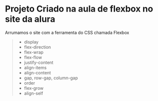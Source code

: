# Projeto Criado na aula de flexbox no site da alura
Arrumamos o site com a ferramenta do CSS chamada Flexbox
> * display
> * flex-direction
>  * flex-wrap
>  * flex-flow
> * justify-content
> * align-items
> * align-content
> * gap, row-gap, column-gap
> * order
> * flex-grow
> * align-self
